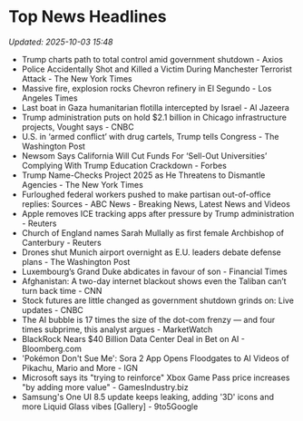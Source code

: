 # Top News Headlines

_Updated: 2025-10-03 15:48_

- Trump charts path to total control amid government shutdown - Axios
- Police Accidentally Shot and Killed a Victim During Manchester Terrorist Attack - The New York Times
- Massive fire, explosion rocks Chevron refinery in El Segundo - Los Angeles Times
- Last boat in Gaza humanitarian flotilla intercepted by Israel - Al Jazeera
- Trump administration puts on hold $2.1 billion in Chicago infrastructure projects, Vought says - CNBC
- U.S. in ‘armed conflict’ with drug cartels, Trump tells Congress - The Washington Post
- Newsom Says California Will Cut Funds For ‘Sell-Out Universities’ Complying With Trump Education Crackdown - Forbes
- Trump Name-Checks Project 2025 as He Threatens to Dismantle Agencies - The New York Times
- Furloughed federal workers pushed to make partisan out-of-office replies: Sources - ABC News - Breaking News, Latest News and Videos
- Apple removes ICE tracking apps after pressure by Trump administration - Reuters
- Church of England names Sarah Mullally as first female Archbishop of Canterbury - Reuters
- Drones shut Munich airport overnight as E.U. leaders debate defense plans - The Washington Post
- Luxembourg’s Grand Duke abdicates in favour of son - Financial Times
- Afghanistan: A two-day internet blackout shows even the Taliban can’t turn back time - CNN
- Stock futures are little changed as government shutdown grinds on: Live updates - CNBC
- The AI bubble is 17 times the size of the dot-com frenzy — and four times subprime, this analyst argues - MarketWatch
- BlackRock Nears $40 Billion Data Center Deal in Bet on AI - Bloomberg.com
- 'Pokémon Don't Sue Me': Sora 2 App Opens Floodgates to AI Videos of Pikachu, Mario and More - IGN
- Microsoft says its "trying to reinforce" Xbox Game Pass price increases "by adding more value" - GamesIndustry.biz
- Samsung's One UI 8.5 update keeps leaking, adding '3D' icons and more Liquid Glass vibes [Gallery] - 9to5Google